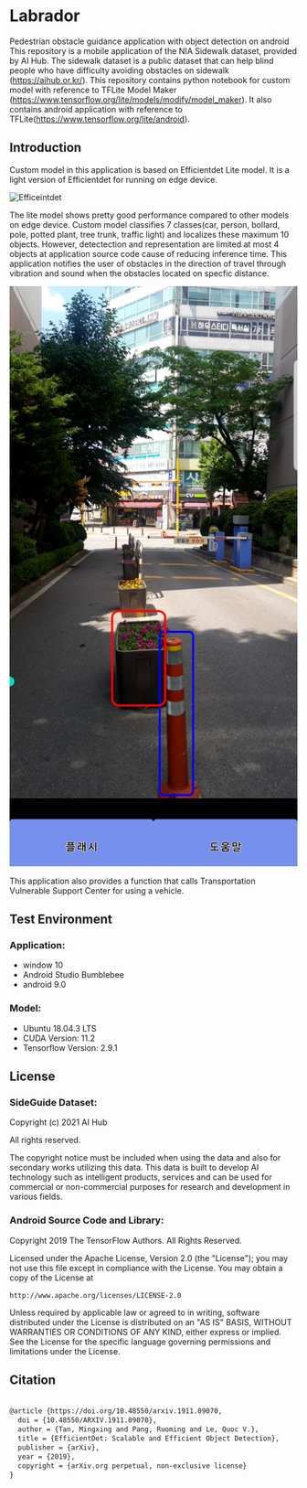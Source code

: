 # Labrador
Pedestrian obstacle guidance application with object detection on android <br/>
This repository is a mobile application of the NIA Sidewalk dataset, provided by AI Hub.
The sidewalk dataset is a public dataset that can help blind people who have difficulty avoiding obstacles on sidewalk (https://aihub.or.kr/).
This repository contains python notebook for custom model with reference to TFLite Model Maker (https://www.tensorflow.org/lite/models/modify/model_maker).
It also contains android application with reference to TFLite(https://www.tensorflow.org/lite/android).
<br/>

## Introduction
Custom model in this application is based on Efficientdet Lite model. It is a light version of Efficientdet for running on edge device.

![Efficeintdet](https://1.bp.blogspot.com/-MQO5qKuTT8c/XpdE8_IwpsI/AAAAAAAAFtg/mSjhF2ws5FYxwcHN6h9_l5DqYzQlNYJwwCLcBGAsYHQ/s640/image1.png)

The lite model shows pretty good performance compared to other models on edge device.
Custom model classifies 7 classes(car, person, bollard, pole, potted plant, tree trunk, traffic light) and localizes these maximum 10 objects.
However, detectection and representation are limited at most 4 objects at application source code cause of reducing inference time. 
This application notifies the user of obstacles in the direction of travel through vibration and sound when the obstacles located on specfic distance.

![example](Labrador_result.jpg)

This application also provides a function that calls Transportation Vulnerable Support Center for using a vehicle.

## Test Environment
### Application:
- window 10
- Android Studio Bumblebee
- android 9.0
### Model:
- Ubuntu 18.04.3 LTS
- CUDA Version: 11.2
- Tensorflow Version: 2.9.1

## License
### SideGuide Dataset:

Copyright (c) 2021 AI Hub

All rights reserved.

The copyright notice must be included when using the data and also for secondary works utilizing this data. This data is built to develop AI technology such as intelligent products, services and can be used for commercial or non-commercial purposes for research and development in various fields.
<br/>

### Android Source Code and Library:

Copyright 2019 The TensorFlow Authors. All Rights Reserved.

Licensed under the Apache License, Version 2.0 (the "License");
you may not use this file except in compliance with the License.
You may obtain a copy of the License at

    http://www.apache.org/licenses/LICENSE-2.0

Unless required by applicable law or agreed to in writing, software
distributed under the License is distributed on an "AS IS" BASIS,
WITHOUT WARRANTIES OR CONDITIONS OF ANY KIND, either express or implied.
See the License for the specific language governing permissions and
limitations under the License.
<br/>

## Citation
<pre>
<code>
@article {https://doi.org/10.48550/arxiv.1911.09070,
  doi = {10.48550/ARXIV.1911.09070},
  author = {Tan, Mingxing and Pang, Ruoming and Le, Quoc V.},
  title = {EfficientDet: Scalable and Efficient Object Detection},
  publisher = {arXiv},
  year = {2019},
  copyright = {arXiv.org perpetual, non-exclusive license}
}
</code>
</pre>
